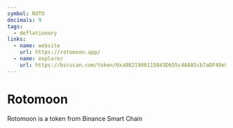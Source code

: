 ```yaml
---
symbol: ROTO
decimals: 9
tags:
  - deflationary
links:
  - name: website
    url: https://rotomoon.app/
  - name: explorer
    url: https://bscscan.com/token/0xa9B21900115843D655c4A8A5cb7aDF49e8F4113a
---
```


# Rotomoon

Rotomoon is a token from Binance Smart Chain
